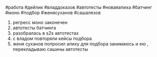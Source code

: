 #работа #дейлик #владдоказов #автотесты #новаяапиха 
#батчинг #моно #подбор #женясуханов #сашалезов


1) регресс моно законечен
2) автотесты батчинга
3) разобралась в s2s автотестах
4) с владом повторяли кейсы подбора
5) женя суханов попросил апиху для подбора занимаюсь и ею , перекладываю сашины автотесты